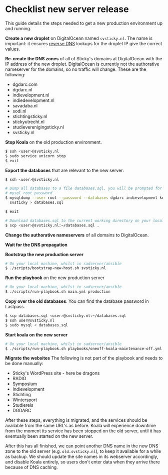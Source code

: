 # Checklist new server release

This guide details the steps needed to get a new production environment up and
running.

**Create a new droplet** on DigitalOcean named `svsticky.nl`. The name is
important: it ensures [reverse DNS] lookups for the droplet IP give the correct
values.

**Re-create the DNS zones** of all of Sticky's domains at DigitalOcean with the
IP address of the new droplet. DigitalOcean is currently not the authorative
nameserver for the domains, so no traffic will change. These are the following:

 - dgdarc.com
 - dgdarc.nl
 - indievelopment.nl
 - indiedevelopment.nl
 - savadaba.nl
 - sodi.nl
 - stichtingsticky.nl
 - stickyutrecht.nl
 - studieverenigingsticky.nl
 - svsticky.nl

**Stop Koala** on the old production environment.

```bash
$ ssh <user>@svsticky.nl
$ sudo service unicorn stop
$ exit
```

**Export the databases** that are relevant to the new server:

```bash
$ ssh <user>@svsticky.nl

# Dump all databases to a file databases.sql, you will be prompted for the
# mysql root password
$ mysqldump --user root --password --databases dgdarc indievelopment koala \
  svsticky > databases.sql

$ exit

# Download databases.sql to the current working directory on your local machine
$ scp <user>@svsticky.nl:~/databases.sql .
```

**Change the authorative nameservers** of all domains to DigitalOcean.

**Wait for the DNS propagation**

**Bootstrap the new production server**

```bash
# On your local machine, whilst in sadserver/ansible
$ ./scripts/bootstrap-new-host.sh svsticky.nl
```

**Run the playbook** on the new production server

```bash
# On your local machine, whilst in sadserver/ansible
$ ./scripts/run-playbook.sh main.yml production
```

**Copy over the old databases**. You can find the database password in
Lastpass.

```bash
$ scp databases.sql <user>@svsticky.nl:~/databases.sql
$ ssh user@svsticky.nl
$ sudo mysql < databases.sql
```

**Start koala on the new server**

```bash
# On your local machine, whilst in sadserver/ansible
$ ./scripts/run-playbook.sh playbooks/oneoff-koala-maintenance-off.yml production
```

**Migrate the websites** The following is not part of the playbook and needs to
be done manually:

 - Sticky's WordPress site - here be dragons
 - RADIO
 - Symposium
 - Indievelopment
 - Stichting
 - Wintersport
 - Studiereis
 - DGDARC

After these steps, everything is migrated, and the services should be available
from the same URL's as before. Koala will experience downtime from the moment
its service has been stopped on the old server, until it has eventually been
started on the new server.

After this has all finished, we can point another DNS name in the new DNS zone
to the old server (e.g. `old.svsticky.nl`), to keep it available for a while
as backup. We should update the site names in its webserver accordingly, and
disable Koala entirely, so users don't enter data when they arrive there because
of DNS caching.

 [reverse DNS]:https://en.wikipedia.org/wiki/Reverse_DNS_lookup
